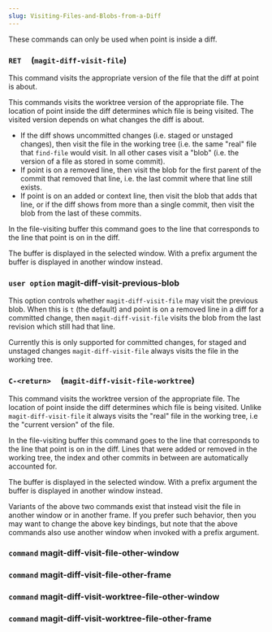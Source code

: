 ```yaml
---
slug: Visiting-Files-and-Blobs-from-a-Diff
---
```


These commands can only be used when point is inside a diff.

### `RET`     (`magit-diff-visit-file`)

This command visits the appropriate version of the file that the diff at point is about.

This commands visits the worktree version of the appropriate file. The location of point inside the diff determines which file is being visited. The visited version depends on what changes the diff is about.

*   If the diff shows uncommitted changes (i.e. staged or unstaged changes), then visit the file in the working tree (i.e. the same "real" file that `find-file` would visit. In all other cases visit a "blob" (i.e. the version of a file as stored in some commit).
*   If point is on a removed line, then visit the blob for the first parent of the commit that removed that line, i.e. the last commit where that line still exists.
*   If point is on an added or context line, then visit the blob that adds that line, or if the diff shows from more than a single commit, then visit the blob from the last of these commits.

In the file-visiting buffer this command goes to the line that corresponds to the line that point is on in the diff.

The buffer is displayed in the selected window. With a prefix argument the buffer is displayed in another window instead.

### <span className="tag useroption">`user option`</span> **magit-diff-visit-previous-blob**

This option controls whether `magit-diff-visit-file` may visit the previous blob. When this is `t` (the default) and point is on a removed line in a diff for a committed change, then `magit-diff-visit-file` visits the blob from the last revision which still had that line.

Currently this is only supported for committed changes, for staged and unstaged changes `magit-diff-visit-file` always visits the file in the working tree.

### `C-<return>`     (`magit-diff-visit-file-worktree`)

This command visits the worktree version of the appropriate file. The location of point inside the diff determines which file is being visited. Unlike `magit-diff-visit-file` it always visits the "real" file in the working tree, i.e the "current version" of the file.

In the file-visiting buffer this command goes to the line that corresponds to the line that point is on in the diff. Lines that were added or removed in the working tree, the index and other commits in between are automatically accounted for.

The buffer is displayed in the selected window. With a prefix argument the buffer is displayed in another window instead.

Variants of the above two commands exist that instead visit the file in another window or in another frame. If you prefer such behavior, then you may want to change the above key bindings, but note that the above commands also use another window when invoked with a prefix argument.

### <span className="tag command">`command`</span> **magit-diff-visit-file-other-window**

### <span className="tag command">`command`</span> **magit-diff-visit-file-other-frame**

### <span className="tag command">`command`</span> **magit-diff-visit-worktree-file-other-window**

### <span className="tag command">`command`</span> **magit-diff-visit-worktree-file-other-frame**
